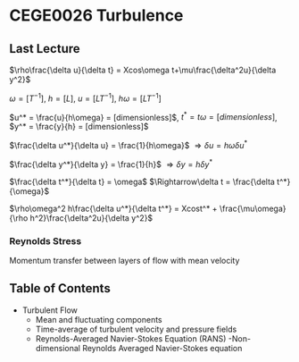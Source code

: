# CEGE0026 Turbulence
## Last Lecture
$\rho\frac{\delta u}{\delta t} = Xcos\omega t+\mu\frac{\delta^2u}{\delta y^2}$

$\omega = [T^{-1}]$,
$h = [L]$,
$u = [LT^{-1}]$,
$h\omega = [LT^{-1}]$

$u^* = \frac{u}{h\omega} = [dimensionless]$,
$t^* = t\omega = [dimensionless]$,
$y^* = \frac{y}{h} = [dimensionless]$

$\frac{\delta u^*}{\delta u} = \frac{1}{h\omega}$
$\Rightarrow\delta u = h\omega\delta u^*$

$\frac{\delta y^*}{\delta y} = \frac{1}{h}$
$\Rightarrow\delta y = h\delta y^*$

$\frac{\delta t^*}{\delta t} = \omega$
$\Rightarrow\delta t = \frac{\delta t^*}{\omega}$

$\rho\omega^2 h\frac{\delta u^*}{\delta t^*} = Xcost^* + \frac{\mu\omega}{\rho h^2}\frac{\delta^2u}{\delta y^2}$
### Reynolds Stress
Momentum transfer between layers of flow with mean velocity
## Table of Contents
- Turbulent Flow
    - Mean and fluctuating components
    - Time-average of turbulent velocity and pressure fields
    - Reynolds-Averaged Navier-Stokes Equation  (RANS)
    -Non-dimensional Reynolds Averaged Navier-Stokes equation